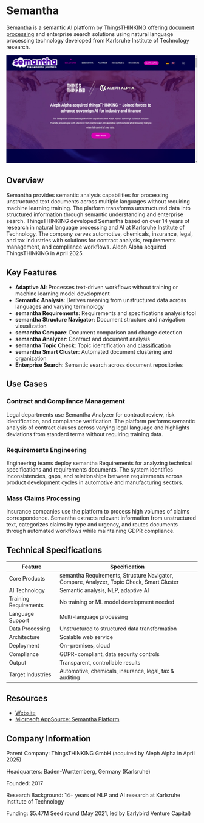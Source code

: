 # Semantha

Semantha is a semantic AI platform by ThingsTHINKING offering [document processing](../../capabilities/document-understanding/index.md) and enterprise search solutions using natural language processing technology developed from Karlsruhe Institute of Technology research.

![Semantha](assets/semantha.png)


## Overview

Semantha provides semantic analysis capabilities for processing unstructured text documents across multiple languages without requiring machine learning training. The platform transforms unstructured data into structured information through semantic understanding and enterprise search. ThingsTHINKING developed Semantha based on over 14 years of research in natural language processing and AI at Karlsruhe Institute of Technology. The company serves automotive, chemicals, insurance, legal, and tax industries with solutions for contract analysis, requirements management, and compliance workflows. Aleph Alpha acquired ThingsTHINKING in April 2025.

## Key Features

- **Adaptive AI**: Processes text-driven workflows without training or machine learning model development
- **Semantic Analysis**: Derives meaning from unstructured data across languages and varying terminology
- **semantha Requirements**: Requirements and specifications analysis tool
- **semantha Structure Navigator**: Document structure and navigation visualization
- **semantha Compare**: Document comparison and change detection
- **semantha Analyzer**: Contract and document analysis
- **semantha Topic Check**: Topic identification and [classification](../../capabilities/classification/index.md)
- **semantha Smart Cluster**: Automated document clustering and organization
- **Enterprise Search**: Semantic search across document repositories

## Use Cases

### Contract and Compliance Management

Legal departments use Semantha Analyzer for contract review, risk identification, and compliance verification. The platform performs semantic analysis of contract clauses across varying legal language and highlights deviations from standard terms without requiring training data.

### Requirements Engineering

Engineering teams deploy semantha Requirements for analyzing technical specifications and requirements documents. The system identifies inconsistencies, gaps, and relationships between requirements across product development cycles in automotive and manufacturing sectors.

### Mass Claims Processing

Insurance companies use the platform to process high volumes of claims correspondence. Semantha extracts relevant information from unstructured text, categorizes claims by type and urgency, and routes documents through automated workflows while maintaining GDPR compliance.

## Technical Specifications

| Feature | Specification |
|---------|---------------|
| Core Products | semantha Requirements, Structure Navigator, Compare, Analyzer, Topic Check, Smart Cluster |
| AI Technology | Semantic analysis, NLP, adaptive AI |
| Training Requirements | No training or ML model development needed |
| Language Support | Multi-language processing |
| Data Processing | Unstructured to structured data transformation |
| Architecture | Scalable web service |
| Deployment | On-premises, cloud |
| Compliance | GDPR-compliant, data security controls |
| Output | Transparent, controllable results |
| Target Industries | Automotive, chemicals, insurance, legal, tax & auditing |

## Resources

- [Website](https://www.semantha.de)
- [Microsoft AppSource: Semantha Platform](https://appsource.microsoft.com/en-us/product/web-apps/thingsthinkinggmbh1584367398766.semantha)

## Company Information

Parent Company: ThingsTHINKING GmbH (acquired by Aleph Alpha in April 2025)

Headquarters: Baden-Wurttemberg, Germany (Karlsruhe)

Founded: 2017

Research Background: 14+ years of NLP and AI research at Karlsruhe Institute of Technology

Funding: $5.47M Seed round (May 2021, led by Earlybird Venture Capital)
